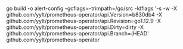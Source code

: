 ```
```
go build -o alert-config -gcflags=-trimpath=/go/src -ldflags '-s -w -X github.com/yylt/prometheus-operator/api.Version=b830db4 
-X github.com/yylt/prometheus-operator/api.Revision=go1.12.9 -X github.com/yylt/prometheus-operator/api.Dirty=dirty
-X github.com/yylt/prometheus-operator/api.Branch=(HEAD' github.com/yylt/prometheus-operator
```
```

